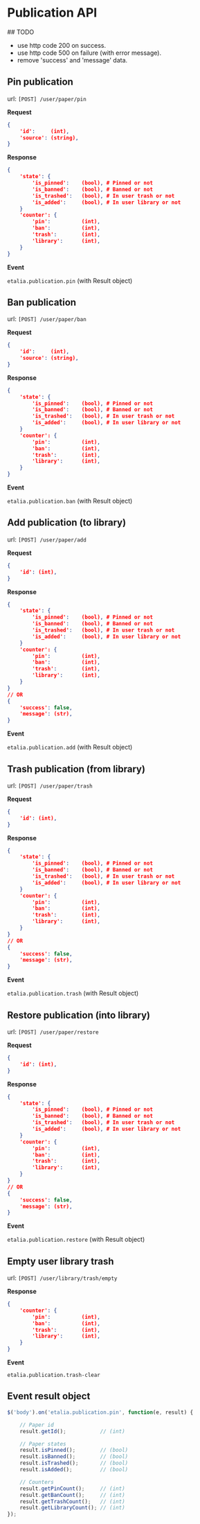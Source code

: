 Publication API
===============

## TODO

* use http code 200 on success.
* use http code 500 on failure (with error message).
* remove 'success' and 'message' data.

## Pin publication

url: ```[POST] /user/paper/pin```

**Request**

```json
{
    'id':     (int),
    'source': (string),
}
```

**Response**

```json
{
    'state': {
        'is_pinned':    (bool), # Pinned or not
        'is_banned':    (bool), # Banned or not
        'is_trashed':   (bool), # In user trash or not
        'is_added':     (bool), # In user library or not
    }
    'counter': {
        'pin':          (int),
        'ban':          (int),
        'trash':        (int),
        'library':      (int),
    }
}
```

**Event**

```etalia.publication.pin``` (with Result object)


## Ban publication

url: ```[POST] /user/paper/ban```

**Request**

```json
{
    'id':     (int),
    'source': (string),
}
```

**Response**

```json
{
    'state': {
        'is_pinned':    (bool), # Pinned or not
        'is_banned':    (bool), # Banned or not
        'is_trashed':   (bool), # In user trash or not
        'is_added':     (bool), # In user library or not
    }
    'counter': {
        'pin':          (int),
        'ban':          (int),
        'trash':        (int),
        'library':      (int),
    }
}
```

**Event**

```etalia.publication.ban``` (with Result object)       


## Add publication (to library)

url: ```[POST] /user/paper/add```

**Request**

```json
{
    'id': (int),
}
```

**Response**

```json
{
    'state': {
        'is_pinned':    (bool), # Pinned or not
        'is_banned':    (bool), # Banned or not
        'is_trashed':   (bool), # In user trash or not
        'is_added':     (bool), # In user library or not
    }
    'counter': {
        'pin':          (int),
        'ban':          (int),
        'trash':        (int),
        'library':      (int),
    }
}
// OR
{
    'success': false,
    'message': (str),
}
```
           
**Event**

```etalia.publication.add``` (with Result object)


## Trash publication (from library)

url: ```[POST] /user/paper/trash```

**Request**

```json
{
    'id': (int),
}
```

**Response**

```json
{
    'state': {
        'is_pinned':    (bool), # Pinned or not
        'is_banned':    (bool), # Banned or not
        'is_trashed':   (bool), # In user trash or not
        'is_added':     (bool), # In user library or not
    }
    'counter': {
        'pin':          (int),
        'ban':          (int),
        'trash':        (int),
        'library':      (int),
    }
}
// OR
{
    'success': false,
    'message': (str),
}
```
               
**Event**

```etalia.publication.trash``` (with Result object)


## Restore publication (into library)

url: ```[POST] /user/paper/restore```

**Request**

```json
{
    'id': (int),
}
```

**Response**

```json
{
    'state': {
        'is_pinned':    (bool), # Pinned or not
        'is_banned':    (bool), # Banned or not
        'is_trashed':   (bool), # In user trash or not
        'is_added':     (bool), # In user library or not
    }
    'counter': {
        'pin':          (int),
        'ban':          (int),
        'trash':        (int),
        'library':      (int),
    }
}
// OR
{
    'success': false,
    'message': (str),
}
```
                      
**Event**

```etalia.publication.restore``` (with Result object)     


## Empty user library trash

url: ```[POST] /user/library/trash/empty```

**Response**

```json
{
    'counter': {
        'pin':          (int),
        'ban':          (int),
        'trash':        (int),
        'library':      (int),
    }
}
```

**Event**

```etalia.publication.trash-clear```


## Event result object

```javascript
$('body').on('etalia.publication.pin', function(e, result) {

    // Paper id
    result.getId();           // (int)

    // Paper states
    result.isPinned();        // (bool)
    result.isBanned();        // (bool)
    result.isTrashed();       // (bool)
    result.isAdded();         // (bool)

    // Counters
    result.getPinCount();     // (int)
    result.getBanCount();     // (int)
    result.getTrashCount();   // (int)
    result.getLibraryCount(); // (int)
});

```
